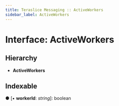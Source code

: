 ```yaml
---
title: Teraslice Messaging :: ActiveWorkers
sidebar_label: ActiveWorkers
---
```


# Interface: ActiveWorkers

## Hierarchy

* **ActiveWorkers**

## Indexable

● \[▪ **workerId**: *string*\]: boolean

